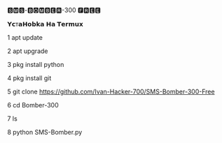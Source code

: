 🆂🅼🆂-🅱🅾🅼🅱🅴🆁-300 🅵🆁🅴🅴


𝗬𝗰т𝗮𝗛𝗼𝗯𝗸𝗮 𝗛𝗮 𝗧𝗲𝗿𝗺𝘂𝘅

1 apt update

2 apt upgrade

3 pkg install python

4 pkg install git

5 git clone https://github.com/Ivan-Hacker-700/SMS-Bomber-300-Free

6 cd Bomber-300

7 ls

8 python SMS-Bomber.py

